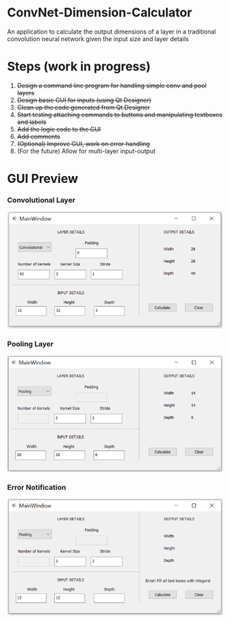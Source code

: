 # ConvNet-Dimension-Calculator
An application to calculate the output dimensions of a layer in a traditional convolution neural network given the input size and layer details

# Steps (work in progress)
<ol>
  <li><s>Design a command line program for handling simple conv and pool layers</s></li>
  <li><s>Design basic GUI for inputs (using Qt Designer)</s></li>
  <li><s>Clean up the code generated from Qt Designer</s></li>
  <li><s>Start testing attaching commands to buttons and manipulating textboxes and labels</s></li>
  <li><s>Add the logic code to the GUI</s></li>
  <li><s>Add comments</s></li>
  <li><s>(Optional) Improve GUI, work on error handling</s></li>
  <li>(For the future) Allow for multi-layer input-output</li>
</ol>

# GUI Preview
### Convolutional Layer

![GUI prototype](https://github.com/MohamedMoustafaNUIG/ConvNet-Dimension-Calculator/blob/main/Assets/GUI_conv.PNG)

### Pooling Layer
![GUI prototype](https://github.com/MohamedMoustafaNUIG/ConvNet-Dimension-Calculator/blob/main/Assets/GUI_pool.PNG?raw=true)

### Error Notification
![GUI prototype](https://github.com/MohamedMoustafaNUIG/ConvNet-Dimension-Calculator/blob/main/Assets/GUI_error.PNG?raw=true)
